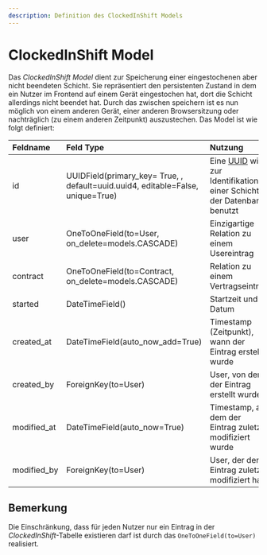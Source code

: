 ```yaml
---
description: Definition des ClockedInShift Models
---
```


# ClockedInShift Model

Das _ClockedInShift Model_ dient zur Speicherung einer eingestochenen aber nicht beendeten Schicht. Sie repräsentiert den persistenten Zustand in dem ein Nutzer im Frontend auf einem Gerät eingestochen hat, dort die Schicht allerdings nicht beendet hat. Durch das zwischen speichern ist es nun möglich von einem anderen Gerät, einer anderen Browsersitzung oder nachträglich \(zu einem anderen Zeitpunkt\) auszustechen. Das Model ist wie folgt definiert:

| Feldname | Feld Type | Nutzung |
| :--- | :--- | :--- |
| id | UUIDField\(primary\_key= True, , default=uuid.uuid4, editable=False, unique=True\) | Eine [UUID](https://de.wikipedia.org/wiki/Universally_Unique_Identifier) wird zur Identifikation einer Schicht in der Datenbank benutzt |
| user | OneToOneField\(to=User, on\_delete=models.CASCADE\) | Einzigartige Relation zu einem Usereintrag |
| contract | OneToOneField\(to=Contract, on\_delete=models.CASCADE\) | Relation zu einem Vertragseintrag |
| started | DateTimeField\(\) | Startzeit und Datum |
| created\_at | DateTimeField\(auto\_now\_add=True\) | Timestamp \(Zeitpunkt\), wann der Eintrag erstellt wurde |
| created\_by | ForeignKey\(to=User\) | User, von dem der Eintrag erstellt wurde |
| modified\_at | DateTimeField\(auto\_now=True\) | Timestamp, an dem der Eintrag zuletzt modifiziert wurde |
| modified\_by | ForeignKey\(to=User\) | User, der den Eintrag zuletzt modifiziert hat |

## Bemerkung

Die Einschränkung, dass für jeden Nutzer nur ein Eintrag in der _ClockedInShift_-Tabelle existieren darf ist durch das `OneToOneField(to=User)` realisiert.

